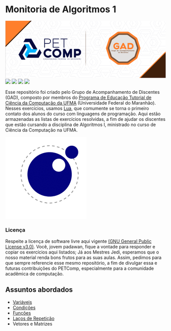 # Monitoria de Algoritmos 1




![](./GAD.png)
![](https://img.shields.io/badge/PETComp-100%25-blue)
![](https://img.shields.io/badge/GAD-D+-9cf)
![](https://img.shields.io/badge/Open-Source-blue)
![](https://img.shields.io/badge/Hello-Git-9cf)


Esse repositório foi criado pelo Grupo de Acompanhamento de Discentes (GAD), composto por membros do [Programa de Educação Tutorial de Ciência da Computação da UFMA](https://pet.ufma.br/comp/) (Universidade Federal do Maranhão). Nesses exercícios, usamos [Lua](https://www.lua.org/), que comumente se torna o primeiro contato dos alunos do curso com linguagens de programação. Aqui estão armazenadas as listas de exercícios resolvidas, a fim de ajudar os discentes que estão cursando a disciplina de Algoritmos I, ministrado no curso de Ciência da Computação na UFMA. 

![](luaa.gif)

### Licença

Respeite a licença de software livre aqui vigente [(GNU General Public License v3.0)](/LICENSE). Você, jovem padawan, fique a vontade para responder e copiar os exercícios aqui listados; Já aos Mestres Jedi, esperamos que o nosso material renda bons frutos para as suas aulas. Assim, pedimos para que sempre referencie esse mesmo repositório, a fim de divulgar essa e futuras contribuições do PETComp, especialmente para a comunidade acadêmica de computação.

## Assuntos abordados

* [Variáveis](/01-Variáveis/readme.md)
* [Condições](/02-Condições/readme.md)
* [Funções](/03-Funções/readme.md)
* [Laços de Repetição](/04-Laços_de_Repetição/readme.md)
* Vetores e Matrizes
